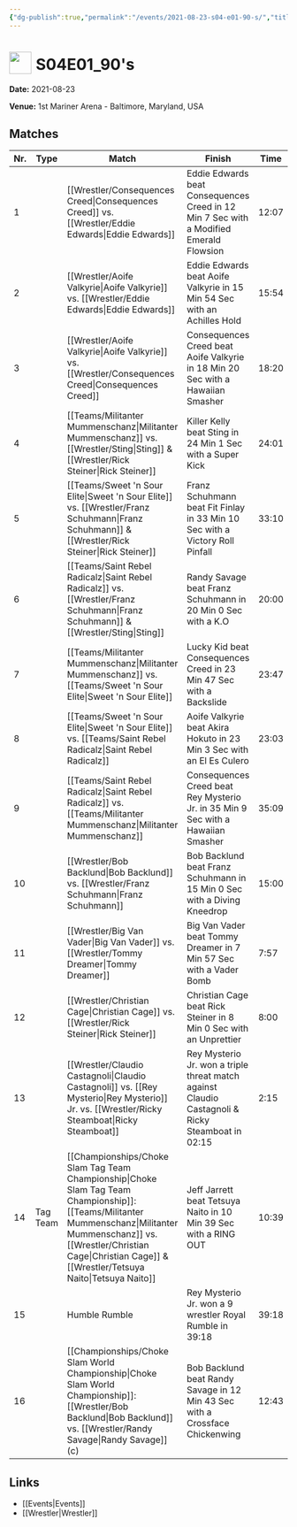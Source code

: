 ```yaml
---
{"dg-publish":true,"permalink":"/events/2021-08-23-s04-e01-90-s/","title":"S04E01_90's","noteIcon":"","created":"2025-09-01T21:42:46.486+02:00"}
---
```



# <img src="z_Images/ChokeSlam.png" width="40" style="vertical-align:bottom; margin-right:8px;">**S04E01_90's**

**Date:** 2021-08-23

**Venue:** 1st Mariner Arena - Baltimore, Maryland, USA

## Matches

| Nr. | Type | Match | Finish | Time | Rating | Score |
|-----|------|-------|--------|------|--------|-------|
| 1 |  | [[Wrestler/Consequences Creed\|Consequences Creed]] vs. [[Wrestler/Eddie Edwards\|Eddie Edwards]] | Eddie Edwards beat Consequences Creed in 12 Min 7 Sec with a Modified Emerald Flowsion | 12:07 | ★★1/2 | 65 |
| 2 |  | [[Wrestler/Aoife Valkyrie\|Aoife Valkyrie]] vs. [[Wrestler/Eddie Edwards\|Eddie Edwards]] | Eddie Edwards beat Aoife Valkyrie in 15 Min 54 Sec with an Achilles Hold | 15:54 | ★★★★1/4 | 89 |
| 3 |  | [[Wrestler/Aoife Valkyrie\|Aoife Valkyrie]] vs. [[Wrestler/Consequences Creed\|Consequences Creed]] | Consequences Creed beat Aoife Valkyrie in 18 Min 20 Sec with a Hawaiian Smasher | 18:20 | ★★★★1/2 | 93 |
| 4 |  | [[Teams/Militanter Mummenschanz\|Militanter Mummenschanz]] vs. [[Wrestler/Sting\|Sting]] & [[Wrestler/Rick Steiner\|Rick Steiner]] | Killer Kelly beat Sting in 24 Min 1 Sec with a Super Kick | 24:01 | ★★★★1/2 | 93 |
| 5 |  | [[Teams/Sweet 'n Sour Elite\|Sweet 'n Sour Elite]] vs. [[Wrestler/Franz Schuhmann\|Franz Schuhmann]] & [[Wrestler/Rick Steiner\|Rick Steiner]] | Franz Schuhmann beat Fit Finlay in 33 Min 10 Sec with a Victory Roll Pinfall | 33:10 | ★★★★1/2 | 92 |
| 6 |  | [[Teams/Saint Rebel Radicalz\|Saint Rebel Radicalz]] vs. [[Wrestler/Franz Schuhmann\|Franz Schuhmann]] & [[Wrestler/Sting\|Sting]] | Randy Savage beat Franz Schuhmann in 20 Min 0 Sec with a K.O | 20:00 | ★★★1/4 | 74 |
| 7 |  | [[Teams/Militanter Mummenschanz\|Militanter Mummenschanz]] vs. [[Teams/Sweet 'n Sour Elite\|Sweet 'n Sour Elite]] | Lucky Kid beat Consequences Creed in 23 Min 47 Sec with a Backslide | 23:47 | ★★★★1/2 | 94 |
| 8 |  | [[Teams/Sweet 'n Sour Elite\|Sweet 'n Sour Elite]] vs. [[Teams/Saint Rebel Radicalz\|Saint Rebel Radicalz]] | Aoife Valkyrie beat Akira Hokuto in 23 Min 3 Sec with an El Es Culero | 23:03 | ★★★★1/2 | 94 |
| 9 |  | [[Teams/Saint Rebel Radicalz\|Saint Rebel Radicalz]] vs. [[Teams/Militanter Mummenschanz\|Militanter Mummenschanz]] | Consequences Creed beat Rey Mysterio Jr. in 35 Min 9 Sec with a Hawaiian Smasher | 35:09 | ★★★★3/4 | 99 |
| 10 |  | [[Wrestler/Bob Backlund\|Bob Backlund]] vs. [[Wrestler/Franz Schuhmann\|Franz Schuhmann]] | Bob Backlund beat Franz Schuhmann in 15 Min 0 Sec with a Diving Kneedrop | 15:00 | ★★★3/4 | 80 |
| 11 |  | [[Wrestler/Big Van Vader\|Big Van Vader]] vs. [[Wrestler/Tommy Dreamer\|Tommy Dreamer]] | Big Van Vader beat Tommy Dreamer in 7 Min 57 Sec with a Vader Bomb | 7:57 | ★★1/2 | 67 |
| 12 |  | [[Wrestler/Christian Cage\|Christian Cage]] vs. [[Wrestler/Rick Steiner\|Rick Steiner]] | Christian Cage beat Rick Steiner in 8 Min 0 Sec with an Unprettier | 8:00 | ★★1/2 | 67 |
| 13 |  | [[Wrestler/Claudio Castagnoli\|Claudio Castagnoli]] vs. [[Rey Mysterio\|Rey Mysterio]] Jr. vs. [[Wrestler/Ricky Steamboat\|Ricky Steamboat]] | Rey Mysterio Jr. won a triple threat match against Claudio Castagnoli & Ricky Steamboat in  02:15 | 2:15 | ★★1/2 | 65 |
| 14 | Tag Team | [[Championships/Choke Slam Tag Team Championship\|Choke Slam Tag Team Championship]]: [[Teams/Militanter Mummenschanz\|Militanter Mummenschanz]] vs. [[Wrestler/Christian Cage\|Christian Cage]] & [[Wrestler/Tetsuya Naito\|Tetsuya Naito]] | Jeff Jarrett beat Tetsuya Naito in 10 Min 39 Sec with a RING OUT | 10:39 | ★★1/2 | 65 |
| 15 |  | Humble Rumble | Rey Mysterio Jr. won a 9 wrestler Royal Rumble in  39:18 | 39:18 | ★★★★1/4 | 89 |
| 16 |  | [[Championships/Choke Slam World Championship\|Choke Slam World Championship]]: [[Wrestler/Bob Backlund\|Bob Backlund]] vs. [[Wrestler/Randy Savage\|Randy Savage]] (c) | Bob Backlund beat Randy Savage in 12 Min 43 Sec with a Crossface Chickenwing | 12:43 | ★★★★1/4 | 90 |

## Links
- [[Events\|Events]]
- [[Wrestler\|Wrestler]]
